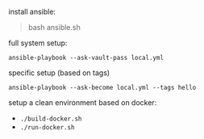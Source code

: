 install ansible:
> bash ansible.sh

full system setup:
```
ansible-playbook --ask-vault-pass local.yml
```

specific setup (based on tags)
```
ansible-playbook --ask-become local.yml --tags hello
```

setup a clean environment based on docker:
- `./build-docker.sh`
- `./run-docker.sh`
